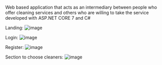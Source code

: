 Web based application that acts as an intermediary between people who offer cleaning services and others who are willing to take the service developed with ASP.NET CORE 7 and C#

Landing:
![image](https://github.com/IssaelR/LimpiaMAS/assets/92474827/69eaf185-b62c-4629-8cad-3dcbc5187d37)

Login:
![image](https://github.com/IssaelR/LimpiaMAS/assets/92474827/415794cb-63f7-4026-bc81-3cf4d0b464bb)

Register:
![image](https://github.com/IssaelR/LimpiaMAS/assets/92474827/20815886-e4d7-4b0a-89a4-3635cb7f430c)

Section to choose cleaners:
![image](https://github.com/IssaelR/LimpiaMAS/assets/92474827/022479df-832f-4d0f-b0bb-6f11127cb5d2)
